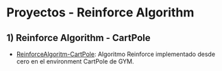 # Proyectos - Reinforce Algorithm
## 1) Reinforce Algorithm - CartPole
- [ReinforceAlgoritm-CartPole](./RL%20-%20CartPole): Algoritmo Reinforce implementado desde cero en el environment CartPole de GYM.
